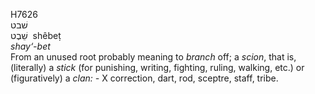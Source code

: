 <body>
  <p>H7626<br>  שׁבט  <br> שֵׁבֶט  ‎  shêbeṭ  <br><i>shay‘-bet </i><br>From an unused root probably meaning to <i>branch</i> off; a <i>scion</i>, that is, (literally) a <i>stick</i> (for punishing, writing, fighting, ruling, walking, etc.) or (figuratively) a <i>clan: - </i> X correction, dart, rod, sceptre, staff, tribe.<br></p>
 </body>